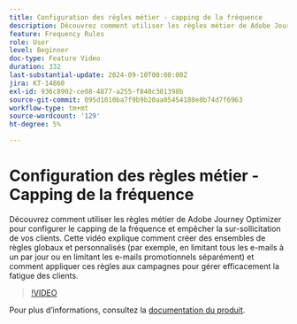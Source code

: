```yaml
---
title: Configuration des règles métier - capping de la fréquence
description: Découvrez comment utiliser les règles métier de Adobe Journey Optimizer (AJO) pour configurer le capping de la fréquence et empêcher la sur-sollicitation de vos clients. Cette vidéo explique comment créer des ensembles de règles globaux et personnalisés (par exemple, en limitant tous les e-mails à un par jour ou en limitant les e-mails promotionnels séparément) et comment appliquer ces règles aux campagnes pour gérer efficacement la fatigue des clients.
feature: Frequency Rules
role: User
level: Beginner
doc-type: Feature Video
duration: 332
last-substantial-update: 2024-09-10T00:00:00Z
jira: KT-14860
exl-id: 936c8902-ce08-4877-a255-f840c301398b
source-git-commit: 095d1010ba7f9b9b20aa05454188e8b74d7f6963
workflow-type: tm+mt
source-wordcount: '129'
ht-degree: 5%

---
```


# Configuration des règles métier - Capping de la fréquence

Découvrez comment utiliser les règles métier de Adobe Journey Optimizer pour configurer le capping de la fréquence et empêcher la sur-sollicitation de vos clients. Cette vidéo explique comment créer des ensembles de règles globaux et personnalisés (par exemple, en limitant tous les e-mails à un par jour ou en limitant les e-mails promotionnels séparément) et comment appliquer ces règles aux campagnes pour gérer efficacement la fatigue des clients.

>[!VIDEO](https://video.tv.adobe.com/v/3433395/?learn=on)

Pour plus d’informations, consultez la [documentation du produit](https://experienceleague.adobe.com/en/docs/journey-optimizer/using/configuration/frequency-rules).
